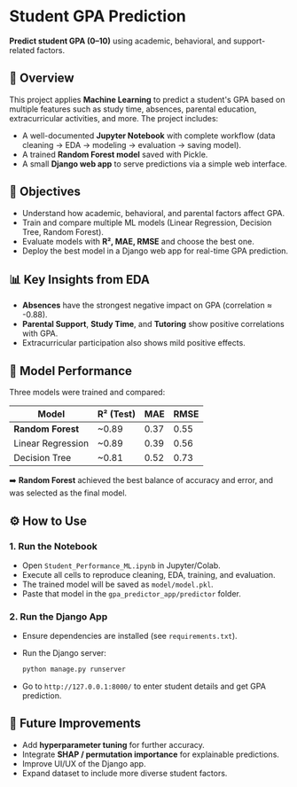 # Student GPA Prediction

**Predict student GPA (0–10)** using academic, behavioral, and support-related factors.

## 📌 Overview

This project applies **Machine Learning** to predict a student's GPA based on multiple features such as study time, absences, parental education, extracurricular activities, and more. The project includes:

* A well-documented **Jupyter Notebook** with complete workflow (data cleaning → EDA → modeling → evaluation → saving model).
* A trained **Random Forest model** saved with Pickle.
* A small **Django web app** to serve predictions via a simple web interface.

## 🎯 Objectives

* Understand how academic, behavioral, and parental factors affect GPA.
* Train and compare multiple ML models (Linear Regression, Decision Tree, Random Forest).
* Evaluate models with **R², MAE, RMSE** and choose the best one.
* Deploy the best model in a Django web app for real-time GPA prediction.

## 📊 Key Insights from EDA

* **Absences** have the strongest negative impact on GPA (correlation ≈ -0.88).
* **Parental Support**, **Study Time**, and **Tutoring** show positive correlations with GPA.
* Extracurricular participation also shows mild positive effects.

## 🤖 Model Performance

Three models were trained and compared:

| Model             | R² (Test) | MAE  | RMSE |
| ----------------- | --------- | ---- | ---- |
| **Random Forest** | \~0.89    | 0.37 | 0.55 |
| Linear Regression | \~0.89    | 0.39 | 0.56 |
| Decision Tree     | \~0.81    | 0.52 | 0.73 |

➡️ **Random Forest** achieved the best balance of accuracy and error, and was selected as the final model.

## ⚙️ How to Use

### 1. Run the Notebook

* Open `Student_Performance_ML.ipynb` in Jupyter/Colab.
* Execute all cells to reproduce cleaning, EDA, training, and evaluation.
* The trained model will be saved as `model/model.pkl`.
* Paste that model in the `gpa_predictor_app/predictor` folder.

### 2. Run the Django App

* Ensure dependencies are installed (see `requirements.txt`).
* Run the Django server:

  ```bash
  python manage.py runserver
  ```
* Go to `http://127.0.0.1:8000/` to enter student details and get GPA prediction.

## 🔮 Future Improvements

* Add **hyperparameter tuning** for further accuracy.
* Integrate **SHAP / permutation importance** for explainable predictions.
* Improve UI/UX of the Django app.
* Expand dataset to include more diverse student factors.

